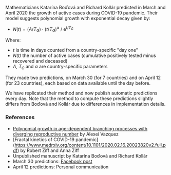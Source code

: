 Mathematicians Katarína Boďová and Richard Kollár predicted in March and April 2020
the growth of active cases during COVID-19 pandemic. Their model suggests polynomial
growth with exponential decay given by:

* <em>N</em>(<em>t</em>) = (<em>A</em>/<em>T</em><sub><em>G</em></sub>) ⋅
  (<em>t</em>/<em>T</em><sub><em>G</em></sub>)<sup>α</sup> /
  e<sup><em>t</em>/<em>T</em><sub><em>G</em></sub></sup>

Where:

* *t* is time in days counted from a country-specific "day one"
* *N(t)* the number of active cases (cumulative positively tested minus recovered and deceased)
* *A*, *T<sub>G</sub>* and *α* are country-specific parameters

They made two predictions, on March 30 (for 7 countries) and on April 12 (for 23
countries), each based on data available until the day before.

We have replicated their method and now publish automatic predictions every day. Note
that the method to compute these predictions slightly differs from Boďová and Kollár due
to differences in implementation details.

### References
* [Polynomial growth in age-dependent branching processes with diverging
  reproductive number](https://arxiv.org/abs/cond-mat/0505116) by Alexei Vazquez
* [Fractal kinetics of COVID-19 pandemic]
  (https://www.medrxiv.org/content/10.1101/2020.02.16.20023820v2.full.pdf)
  by Robert Ziff and Anna Ziff
* Unpublished manuscript by Katarína Boďová and Richard Kollár
* March 30 predictions: [Facebook post](https://www.facebook.com/permalink.php?story_fbid=10113020662000793&id=2247644)
* April 12 predictions: Personal communication